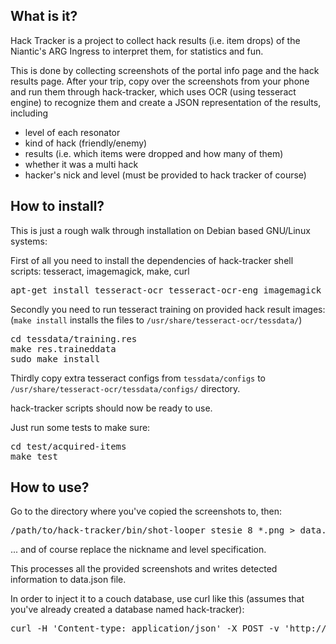 What is it?
---------------

Hack Tracker is a project to collect hack results (i.e. item drops) of the Niantic's ARG Ingress
to interpret them, for statistics and fun.

This is done by collecting screenshots of the portal info page and the hack results page.  After
your trip, copy over the screenshots from your phone and run them through hack-tracker, which
uses OCR (using tesseract engine) to recognize them and create a JSON representation of the results,
including

* level of each resonator
* kind of hack (friendly/enemy)
* results (i.e. which items were dropped and how many of them)
* whether it was a multi hack
* hacker's nick and level (must be provided to hack tracker of course)


How to install?
-------------------

This is just a rough walk through installation on Debian based GNU/Linux systems:

First of all you need to install the dependencies of hack-tracker shell scripts:
tesseract, imagemagick, make, curl

<pre>
apt-get install tesseract-ocr tesseract-ocr-eng imagemagick make curl
</pre>

Secondly you need to run tesseract training on provided hack result images:
(`make install` installs the files to `/usr/share/tesseract-ocr/tessdata/`)

<pre>
cd tessdata/training.res
make res.traineddata
sudo make install
</pre>

Thirdly copy extra tesseract configs from `tessdata/configs` to
`/usr/share/tesseract-ocr/tessdata/configs/` directory.

hack-tracker scripts should now be ready to use.

Just run some tests to make sure:

<pre>
cd test/acquired-items
make test
</pre>


How to use?
---------------

Go to the directory where you've copied the screenshots to, then:

<pre>
/path/to/hack-tracker/bin/shot-looper stesie 8 *.png > data.json
</pre>

... and of course replace the nickname and level specification.

This processes all the provided screenshots and writes detected
information to data.json file.

In order to inject it to a couch database, use curl like this
(assumes that you've already created a database named hack-tracker):

<pre>
curl -H 'Content-type: application/json' -X POST -v 'http://localhost:5984/hack-tracker/_bulk_docs' -T data.json
</pre>

